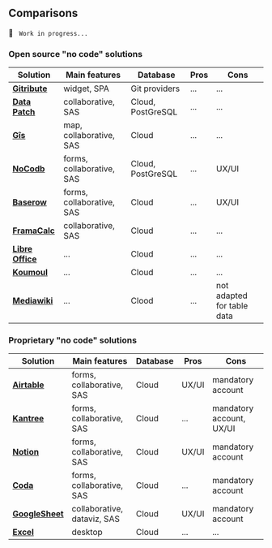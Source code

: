 ## Comparisons

🚧  &nbsp; `Work in progress...`

### Open source "no code" solutions

| Solution                                                    | Main features | Database | Pros | Cons |
| ---                                                         | ---           | ---      | ---  | ---  |
| **[Gitribute   ](gittribute-docs.multi.coop)**              | widget, SPA | Git providers | ... | ... |
| **[Data Patch  ](https://gitlab.com/multi-coop/datapatch)** | collaborative, SAS | Cloud, PostGreSQL | ... | ... |
| **[Gîs         ](https://gxis.codeursenliberte.fr/)**       | map, collaborative, SAS | Cloud | ... | ... |
| **[NoCodb      ](https://www.nocodb.com/)**                 | forms, collaborative, SAS | Cloud, PostGreSQL | ... | UX/UI |
| **[Baserow     ](https://baserow.io/)**                     | forms, collaborative, SAS | Cloud | ... | UX/UI |
| **[FramaCalc   ](https://framacalc.org/abc/fr/)**           | collaborative, SAS | Cloud | ... | ... |
| **[Libre Office](https://www.libreoffice.org/)**            | ... | Cloud | ... | ... |
| **[Koumoul     ](https://koumoul.com/)**                    | ... | Cloud | ... | ... |
| **[Mediawiki   ](https://www.mediawiki.org/wiki/MediaWiki)**| ... | Clood | ... | not adapted for table data |

### Proprietary "no code" solutions

| Solution                                             | Main features | Database | Pros | Cons |
| ---                                                  | ---           | ---      | ---  | --- |
| **[Airtable    ](airtable.com)**                     | forms, collaborative, SAS | Cloud | UX/UI | mandatory account |
| **[Kantree     ](https://kantree.io/)**              | forms, collaborative, SAS | Cloud | ... | mandatory account, UX/UI |
| **[Notion      ](notion.so)**                        | forms, collaborative, SAS | Cloud | UX/UI | mandatory account |
| **[Coda        ](https://coda.io/)**                 | forms, collaborative, SAS | Cloud | ... | mandatory account |
| **[GoogleSheet ](https://google.com/sheets/about/)** | collaborative, dataviz, SAS | Cloud | UX/UI | mandatory account |
| **[Excel       ](https://office.live.com/)**         | desktop | Cloud | ... | ... |
